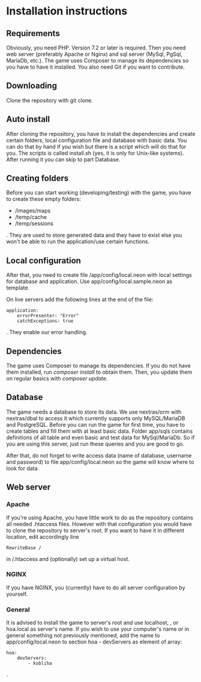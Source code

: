 Installation instructions
=========================

Requirements
------------
Obviously, you need PHP. Version 7.2 or later is required. Then you need web server (preferably Apache or Nginx) and sql server (MySql, PgSql, MariaDb, etc.).
The game uses Composer to manage its dependencies so you have to have it installed. You also need Git if you want to contribute.

Downloading
-----------
Clone the repository with git clone.

Auto install
------------

After cloning the repository, you have to install the dependencies and create certain folders, local configuration file and database with basic data. You can do that by hand if you wish but there is a script which will do that for you.
The scripts is called install.sh (yes, it is only for Unix-like systems). After running it you can skip to part Database.

Creating folders
----------------
Before you can start working (developing/testing) with the game, you have to create these empty folders:

- /images/maps
- /temp/cache
- /temp/sessions

. They are used to store generated data and they have to exist else you won't be able to run the application/use certain functions.

Local configuration
-------------------
After that, you need to create file /app/config/local.neon with local settings for database and application. Use app/config/local.sample.neon as template.

On live servers add the following lines at the end of the file:
```
application:
    errorPresenter: "Error"
    catchExceptions: true
```

. They enable our error handling.

Dependencies
------------
The game uses Composer to manage its dependencies. If you do not have them installed, run *composer install* to obtain them. Then, you update them on regular basics with *composer update*.

Database
--------
The game needs a database to store its data. We use nextras/orm with nextras/dbal to access it which currently supports only MySQL/MariaDB and PostgreSQL. Before you can run the game for first time, you have to create tables and fill them with at least basic data. Folder app/sqls contains definitions of all table and even basic and test data for MySql/MariaDb. So if you are using this server, just run these queries and you are good to go.

After that, do not forget to write access data (name of database, username and password) to file app/config/local.neon so the game will know where to look for data.

Web server
----------
### Apache
If you're using Apache, you have little work to do as the repository contains all needed .htaccess files. However with that configuration you would have to clone the repository to server's root. If you want to have it in different location, edit accordingly line

```
RewriteBase /
```

in /.htaccess and (optionally) set up a virtual host.
### NGINX
If you have NGINX, you (currently) have to do all server configuration by yourself.
### General
It is advised to install the game to server's root and use localhost, <yourcomputername>, or hoa.local as server's name. If you wish to use your computer's name or in general something not previously mentioned, add the name to app/config/local.neon to section hoa - devServers as element of array:

```
hoa:
    devServers:
        - kobliha
```

.
